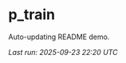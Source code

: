 # p_train

Auto-updating README demo.

<!--START_SECTION:status-->
_Last run: 2025-09-23 22:20 UTC_
<!--END_SECTION:status-->









































































































































































































































































































































































































































































































































































































































































































































